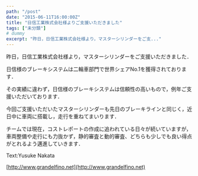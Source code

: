 ```yaml
---
path: "/post"
date: "2015-06-11T16:00:00Z"
title: "日信工業株式会社様よりご支援いただきました"
tags: ["未分類"]
# dummy
excerpt: "昨日，日信工業株式会社様より，マスターシリンダーをご支..."
---
```




[](11-1.jpg)

昨日，日信工業株式会社様より，マスターシリンダーをご支援いただきました．

日信様のブレーキシステムは二輪車部門で世界シェアNo.1を獲得されております．

その実績に違わず，日信様のブレーキシステムは信頼性の高いもので，例年ご支援いただいております．

今回ご支援いただいたマスターシリンダーも先日のブレーキラインと同じく，近日中に車両に搭載し，走行を重ねてまいります．

チームでは現在，コストレポートの作成に追われている日々が続いていますが，車両整備や走行にも力抜かず，静的審査と動的審査、どちらも少しでも良い得点がとれるよう邁進していきます．

Text:Yusuke Nakata

[http://www.grandelfino.net](http://www.grandelfino.net)


